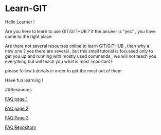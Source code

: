 # Learn-GIT

Hello Learner !

Are you here to learn to use GIT/GITHUB ?
  if the answer is "yes" , you have come to the right place

Are there not several resourses online to learn GIT/GITHUB , then why a new one ?
  yes there are several , but this small tutorial is focussed only to get you up and running with mostly used commands , we will not teach you everything but will teach you what is most important !
  
  please follow tutorials in order to get the most out of them 
  
  Have fun learning !
  
##Resources 

[FAQ page 1](https://github.com/khaledMohammed000/Notes-Reflections/blob/master/lesson%201)

[FAQ page 2](https://github.com/khaledMohammed000/Notes-Reflections/blob/master/lesson%202)

[FAQ Page 3](https://github.com/khaledMohammed000/Notes-Reflections/blob/master/lesson%203)

[FAQ Repository](https://github.com/khaledMohammed000/Learn-GIT)

